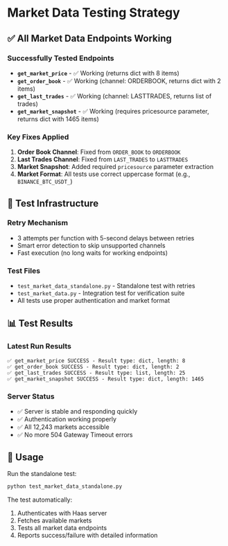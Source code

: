 # Market Data Testing Strategy

## ✅ **All Market Data Endpoints Working**

### **Successfully Tested Endpoints**
- **`get_market_price`** - ✅ Working (returns dict with 8 items)
- **`get_order_book`** - ✅ Working (channel: ORDERBOOK, returns dict with 2 items)
- **`get_last_trades`** - ✅ Working (channel: LASTTRADES, returns list of trades)
- **`get_market_snapshot`** - ✅ Working (requires pricesource parameter, returns dict with 1465 items)

### **Key Fixes Applied**
1. **Order Book Channel**: Fixed from `ORDER_BOOK` to `ORDERBOOK`
2. **Last Trades Channel**: Fixed from `LAST_TRADES` to `LASTTRADES`
3. **Market Snapshot**: Added required `pricesource` parameter extraction
4. **Market Format**: All tests use correct uppercase format (e.g., `BINANCE_BTC_USDT_`)

## 🔧 **Test Infrastructure**

### **Retry Mechanism**
- 3 attempts per function with 5-second delays between retries
- Smart error detection to skip unsupported channels
- Fast execution (no long waits for working endpoints)

### **Test Files**
- `test_market_data_standalone.py` - Standalone test with retries
- `test_market_data.py` - Integration test for verification suite
- All tests use proper authentication and market format

## 📊 **Test Results**

### **Latest Run Results**
```
✅ get_market_price SUCCESS - Result type: dict, length: 8
✅ get_order_book SUCCESS - Result type: dict, length: 2  
✅ get_last_trades SUCCESS - Result type: list, length: 25
✅ get_market_snapshot SUCCESS - Result type: dict, length: 1465
```

### **Server Status**
- ✅ Server is stable and responding quickly
- ✅ Authentication working properly
- ✅ All 12,243 markets accessible
- ✅ No more 504 Gateway Timeout errors

## 🎯 **Usage**

Run the standalone test:
```bash
python test_market_data_standalone.py
```

The test automatically:
1. Authenticates with Haas server
2. Fetches available markets
3. Tests all market data endpoints
4. Reports success/failure with detailed information
